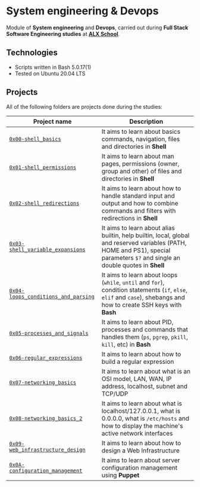 # System engineering & Devops

Module of **System engineering** and **Devops**, carried out during **Full Stack Software Engineering studies** at **[ALX School](https://www.alxafrica.com/)**.

## Technologies
* Scripts written in Bash 5.0.17(1)
* Tested on Ubuntu 20.04 LTS

## Projects
All of the following folders are projects done during the studies:

| Project name | Description |
| ------------ | ----------- |
| [`0x00-shell_basics`](https://github.com/DeroMal/alx-system_engineering-devops/tree/master/0x00-shell_basics) | It aims to learn about basics commands, navigation, files and directories in **Shell** |
| [`0x01-shell_permissions`](https://github.com/DeroMal/alx-system_engineering-devops/tree/master/0x01-shell_permissions) | It aims to learn about man pages, permissions (owner, group and other) of files and directories in **Shell** |
| [`0x02-shell_redirections`](https://github.com/DeroMal/alx-system_engineering-devops/tree/master/0x02-shell_redirections) | It aims to learn about how to handle standard input and output and how to combine commands and filters with redirections in **Shell** |
| [`0x03-shell_variable_expansions`](https://github.com/DeroMal/alx-system_engineering-devops/tree/master/0x03-shell_variables_expansions) | It aims to learn about alias builtin, help builtin, local, global and reserved variables (PATH, HOME and PS1), special parameters `$?` and single an double quotes in **Shell** |
| [`0x04-loops_conditions_and_parsing`](https://github.com/DeroMal/alx-system_engineering-devops/tree/master/0x04-loops_conditions_and_parsing) | It aims to learn about loops (`while`, `until` and `for`), condition statements (`if`, `else`, `elif` and `case`), shebangs and how to create SSH keys with **Bash** |
| [`0x05-processes_and_signals`](https://github.com/DeroMal/alx-system_engineering-devops/tree/master/0x05-processes_and_signals) | It aims to learn about PID, processes and commands that handles them (`ps`, `pgrep`, `pkill`, `kill`, etc) in **Bash** |
| [`0x06-regular_expressions`](https://github.com/DeroMal/alx-system_engineering-devops/edit/master/0x06-regular_expressions/README.md) | It aims to learn about how to build a regular expression |
| [`0x07-networking_basics`](https://github.com/DeroMal/alx-system_engineering-devops/edit/master/0x07-networking_basics/README.md) | It aims to learn about what is an OSI model, LAN, WAN, IP address, localhost, subnet and TCP/UDP |
| [`0x08-networking_basics_2`](https://github.com/DeroMal/alx-system_engineering-devops/edit/master/0x08-networking_basics_2/README.md) | It aims to learn about what is localhost/127.0.0.1, what is 0.0.0.0, what is `/etc/hosts` and how to display the machine's active network interfaces |
| [`0x09-web_infrastructure_design`](https://github.com/DeroMal/alx-system_engineering-devops/edit/master/0x09-web_infrastructure_design/README.md) | It aims to learn about how to design a Web Infrastructure |
| [`0x0A-configuration_management`](https://github.com/DeroMal/alx-system_engineering-devops/edit/master/0x0A-configuration_management/README.md) | It aims to learn about server configuration management using **Puppet** |

